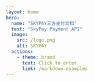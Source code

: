 ```yaml
---
layout: home
hero:
  name: "SKYPAY三方支付文档"
  text: "SkyPay Payment API"
  image:
    src: /logo.png
    alt: SKYPAY
  actions:
    - theme: brand
      text: Click to enter
      link: /markdown-examples
---
```



  